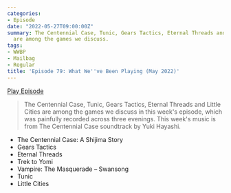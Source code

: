 ```yaml
---
categories:
- Episode
date: "2022-05-27T09:00:00Z"
summary: The Centennial Case, Tunic, Gears Tactics, Eternal Threads and Little Cities
  are among the games we discuss.
tags:
- WWBP
- Mailbag
- Regular
title: 'Episode 79: What We''ve Been Playing (May 2022)'
---
```


[Play Episode](https://www.patreon.com/posts/episode-79-what-66892936)
> The Centennial Case, Tunic, Gears Tactics, Eternal Threads and Little Cities are among the games we discuss in this week's episode, which was painfully recorded across three evenings. This week's music is from The Centennial Case soundtrack by Yuki Hayashi.

- The Centennial Case: A Shijima Story
- Gears Tactics
- Eternal Threads
- Trek to Yomi
- Vampire: The Masquerade – Swansong
- Tunic
- Little Cities